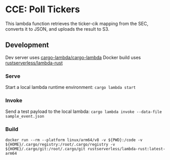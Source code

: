 # CCE: Poll Tickers
This lambda function retrieves the ticker-cik mapping from the SEC, converts it to JSON, and uploads the result to S3.

## Development

Dev server uses [cargo-lambda/cargo-lambda](https://github.com/cargo-lambda/cargo-lambda)
Docker build uses [rustserverless/lambda-rust](https://hub.docker.com/r/rustserverless/lambda-rust)

### Serve
Start a local lambda runtime environment: `cargo lambda start`

### Invoke
Send a test payload to the local lambda: `cargo lambda invoke --data-file sample_event.json`

### Build

```
docker run --rm --platform linux/arm64/v8 -v ${PWD}:/code -v ${HOME}/.cargo/registry:/root/.cargo/registry -v ${HOME}/.cargo/git:/root/.cargo/git rustserverless/lambda-rust:latest-arm64
```
